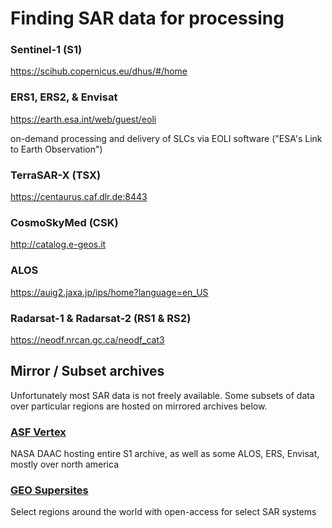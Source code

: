 # Finding SAR data for processing

### Sentinel-1 (S1)
https://scihub.copernicus.eu/dhus/#/home

### ERS1, ERS2, & Envisat
https://earth.esa.int/web/guest/eoli

on-demand processing and delivery of SLCs via EOLI software ("ESA's Link to Earth Observation")

### TerraSAR-X (TSX)
https://centaurus.caf.dlr.de:8443

### CosmoSkyMed (CSK)
http://catalog.e-geos.it

### ALOS 
https://auig2.jaxa.jp/ips/home?language=en_US

### Radarsat-1 & Radarsat-2 (RS1 & RS2)
https://neodf.nrcan.gc.ca/neodf_cat3


## Mirror / Subset archives
Unfortunately most SAR data is not freely available. Some subsets of data over particular regions are hosted on mirrored archives below.

### [ASF Vertex](https://vertex.daac.asf.alaska.edu)
NASA DAAC hosting entire S1 archive, as well as some ALOS, ERS, Envisat, mostly over north america

### [GEO Supersites](http://eo-virtual-archive4.esa.int)
Select regions around the world with open-access for select SAR systems



